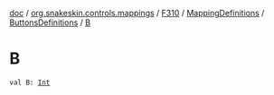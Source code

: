 [doc](../../../../index.md) / [org.snakeskin.controls.mappings](../../../index.md) / [F310](../../index.md) / [MappingDefinitions](../index.md) / [ButtonsDefinitions](index.md) / [B](./-b.md)

# B

`val B: `[`Int`](https://kotlinlang.org/api/latest/jvm/stdlib/kotlin/-int/index.html)